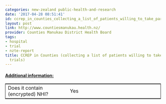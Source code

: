 ```yaml
---
categories: new-zealand public-health-and-research
date: '2017-04-28 08:51:41'
id: ccrep_in_counties_collecting_a_list_of_patients_willing_to_take_part_in_clinical_trials
layout: post
link: http://www.countiesmanukau.health.nz/
provider: Counties Manukau District Health Board
tags:
- hospital
- trial
- nzte-report
title: CCREP in Counties (collecting a list of patients willing to take part in clinical
  trials)
---
```



 <h4> <u>Additional information:</u> </h4>
 <table style="border: 1px solid">
 <tr> <td width="40%"> Does it contain (encrypted) NHI? </td> <td>Yes</td> </tr>
 </table>